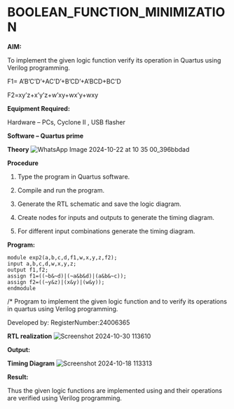 # BOOLEAN_FUNCTION_MINIMIZATION

**AIM:**

To implement the given logic function verify its operation in Quartus using Verilog programming.

F1= A’B’C’D’+AC’D’+B’CD’+A’BCD+BC’D 

F2=xy’z+x’y’z+w’xy+wx’y+wxy

**Equipment Required:**

Hardware – PCs, Cyclone II , USB flasher

**Software – Quartus prime**

**Theory**
![WhatsApp Image 2024-10-22 at 10 35 00_396bbdad](https://github.com/user-attachments/assets/80db4618-6ac3-4c21-97b3-bc2ee5a4ec6b)



**Procedure**

1.	Type the program in Quartus software.

2.	Compile and run the program.

3.	Generate the RTL schematic and save the logic diagram.

4.	Create nodes for inputs and outputs to generate the timing diagram.

5.	For different input combinations generate the timing diagram.


**Program:**
```
module exp2(a,b,c,d,f1,w,x,y,z,f2);
input a,b,c,d,w,x,y,z;
output f1,f2;
assign f1=((~b&~d)|(~a&b&d)|(a&b&~c));
assign f2=((~y&z)|(x&y)|(w&y));
endmodule
```

/* Program to implement the given logic function and to verify its operations in quartus using Verilog programming. 

Developed by: RegisterNumber:24006365


**RTL realization**
![Screenshot 2024-10-30 113610](https://github.com/user-attachments/assets/d67d90d9-b0c1-419a-a189-fc23c5880e76)


**Output:**


**Timing Diagram**
![Screenshot 2024-10-18 113313](https://github.com/user-attachments/assets/5f43d393-f7a6-4509-81a5-52d3be5d39f6)


**Result:**

Thus the given logic functions are implemented using and their operations are verified using Verilog programming.

